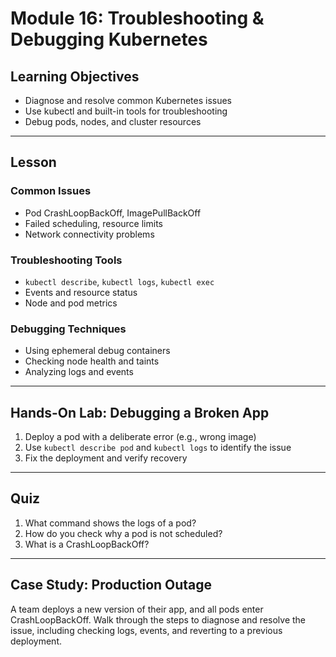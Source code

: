 # Module 16: Troubleshooting & Debugging Kubernetes

## Learning Objectives
- Diagnose and resolve common Kubernetes issues
- Use kubectl and built-in tools for troubleshooting
- Debug pods, nodes, and cluster resources

---

## Lesson

### Common Issues
- Pod CrashLoopBackOff, ImagePullBackOff
- Failed scheduling, resource limits
- Network connectivity problems

### Troubleshooting Tools
- `kubectl describe`, `kubectl logs`, `kubectl exec`
- Events and resource status
- Node and pod metrics

### Debugging Techniques
- Using ephemeral debug containers
- Checking node health and taints
- Analyzing logs and events

---

## Hands-On Lab: Debugging a Broken App
1. Deploy a pod with a deliberate error (e.g., wrong image)
2. Use `kubectl describe pod` and `kubectl logs` to identify the issue
3. Fix the deployment and verify recovery

---

## Quiz
1. What command shows the logs of a pod?
2. How do you check why a pod is not scheduled?
3. What is a CrashLoopBackOff?

---

## Case Study: Production Outage
A team deploys a new version of their app, and all pods enter CrashLoopBackOff. Walk through the steps to diagnose and resolve the issue, including checking logs, events, and reverting to a previous deployment.